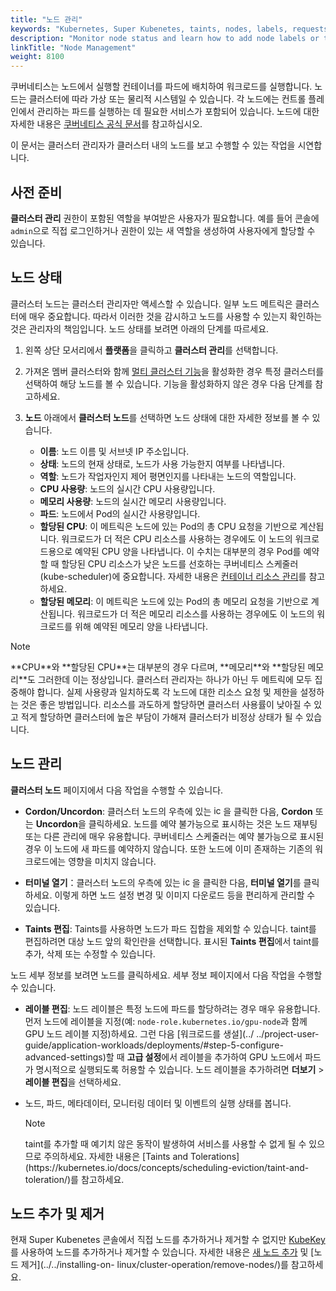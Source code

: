 ```yaml
---
title: "노드 관리"
keywords: "Kubernetes, Super Kubenetes, taints, nodes, labels, requests, limits"
description: "Monitor node status and learn how to add node labels or taints."
linkTitle: "Node Management"
weight: 8100
---
```


쿠버네티스는 노드에서 실행할 컨테이너를 파드에 배치하여 워크로드를 실행합니다. 노드는 클러스터에 따라 가상 또는 물리적 시스템일 수 있습니다. 각 노드에는 컨트롤 플레인에서 관리하는 파드를 실행하는 데 필요한 서비스가 포함되어 있습니다. 노드에 대한 자세한 내용은 [쿠버네티스 공식 문서](https://kubernetes.io/docs/concepts/architecture/nodes/)를 참고하십시오.

이 문서는 클러스터 관리자가 클러스터 내의 노드를 보고 수행할 수 있는 작업을 시연합니다.

## 사전 준비

**클러스터 관리** 권한이 포함된 역할을 부여받은 사용자가 필요합니다. 예를 들어 콘솔에 `admin`으로 직접 로그인하거나 권한이 있는 새 역할을 생성하여 사용자에게 할당할 수 있습니다.

## 노드 상태

클러스터 노드는 클러스터 관리자만 액세스할 수 있습니다. 일부 노드 메트릭은 클러스터에 매우 중요합니다. 따라서 이러한 것을 감시하고 노드를 사용할 수 있는지 확인하는 것은 관리자의 책임입니다. 노드 상태를 보려면 아래의 단계를 따르세요.

1. 왼쪽 상단 모서리에서 **플랫폼**을 클릭하고 **클러스터 관리**를 선택합니다.

2. 가져온 멤버 클러스터와 함께 [멀티 클러스터 기능](../../multicluster-management/)을 활성화한 경우 특정 클러스터를 선택하여 해당 노드를 볼 수 있습니다. 기능을 활성화하지 않은 경우 다음 단계를 참고하세요.

3. **노드** 아래에서 **클러스터 노드**를 선택하면 노드 상태에 대한 자세한 정보를 볼 수 있습니다.

    - **이름**: 노드 이름 및 서브넷 IP 주소입니다.
    - **상태**: 노드의 현재 상태로, 노드가 사용 가능한지 여부를 나타냅니다.
    - **역할**: 노드가 작업자인지 제어 평면인지를 나타내는 노드의 역할입니다.
    - **CPU 사용량**: 노드의 실시간 CPU 사용량입니다.
    - **메모리 사용량**: 노드의 실시간 메모리 사용량입니다.
    - **파드**: 노드에서 Pod의 실시간 사용량입니다.
    - **할당된 CPU**: 이 메트릭은 노드에 있는 Pod의 총 CPU 요청을 기반으로 계산됩니다. 워크로드가 더 적은 CPU 리소스를 사용하는 경우에도 이 노드의 워크로드용으로 예약된 CPU 양을 나타냅니다. 이 수치는 대부분의 경우 Pod를 예약할 때 할당된 CPU 리소스가 낮은 노드를 선호하는 쿠버네티스 스케줄러(kube-scheduler)에 중요합니다. 자세한 내용은 [컨테이너 리소스 관리](https://Kubernetes.io/docs/concepts/configuration/manage-resources-containers/)를 참고하세요.
    - **할당된 메모리**: 이 메트릭은 노드에 있는 Pod의 총 메모리 요청을 기반으로 계산됩니다. 워크로드가 더 적은 메모리 리소스를 사용하는 경우에도 이 노드의 워크로드를 위해 예약된 메모리 양을 나타냅니다.


  <div className="notices note">
    <p>Note</p>
    <div>
      **CPU**와 **할당된 CPU**는 대부분의 경우 다르며, **메모리**와 **할당된 메모리**도 그러한데 이는 정상입니다. 클러스터 관리자는 하나가 아닌 두 메트릭에 모두 집중해야 합니다. 실제 사용량과 일치하도록 각 노드에 대한 리소스 요청 및 제한을 설정하는 것은 좋은 방법입니다. 리소스를 과도하게 할당하면 클러스터 사용률이 낮아질 수 있고 적게 할당하면 클러스터에 높은 부담이 가해져 클러스터가 비정상 상태가 될 수 있습니다.
    </div>
  </div>


## 노드 관리
**클러스터 노드** 페이지에서 다음 작업을 수행할 수 있습니다.

- **Cordon/Uncordon**: 클러스터 노드의 우측에 있는 <img src="/dist/assets/docs/v3.3/common-icons/three-dots.png" width="15" alt="icon" />을 클릭한 다음, **Cordon** 또는 **Uncordon**을 클릭하세요. 노드를 예약 불가능으로 표시하는 것은 노드 재부팅 또는 다른 관리에 매우 유용합니다. 쿠버네티스 스케줄러는 예약 불가능으로 표시된 경우 이 노드에 새 파드를 예약하지 않습니다. 또한 노드에 이미 존재하는 기존의 워크로드에는 영향을 미치지 않습니다.

- **터미널 열기**：클러스터 노드의 우측에 있는 <img src="/dist/assets/docs/v3.3/common-icons/three-dots.png" width="15" alt="icon" />을 클릭한 다음, **터미널 열기**를 클릭하세요. 이렇게 하면 노드 설정 변경 및 이미지 다운로드 등을 편리하게 관리할 수 있습니다.

- **Taints 편집**: Taints를 사용하면 노드가 파드 집합을 제외할 수 있습니다. taint를 편집하려면 대상 노드 앞의 확인란을 선택합니다. 표시된 **Taints 편집**에서 taint를 추가, 삭제 또는 수정할 수 있습니다.

노드 세부 정보를 보려면 노드를 클릭하세요. 세부 정보 페이지에서 다음 작업을 수행할 수 있습니다.

- **레이블 편집**: 노드 레이블은 특정 노드에 파드를 할당하려는 경우 매우 유용합니다. 먼저 노드에 레이블을 지정(예: `node-role.kubernetes.io/gpu-node`과 함께 GPU 노드 레이블 지정)하세요. 그런 다음 [워크로드를 생설](../ ../project-user-guide/application-workloads/deployments/#step-5-configure-advanced-settings)할 때 **고급 설정**에서 레이블을 추가하여 GPU 노드에서 파드가 명시적으로 실행되도록 허용할 수 있습니다. 노드 레이블을 추가하려면 **더보기** > **레이블 편집**을 선택하세요.


- 노드, 파드, 메타데이터, 모니터링 데이터 및 이벤트의 실행 상태를 봅니다.

  <div className="notices note">
    <p>Note</p>
    <div>
     taint를 추가할 때 예기치 않은 동작이 발생하여 서비스를 사용할 수 없게 될 수 있으므로 주의하세요. 자세한 내용은 [Taints and Tolerations](https://kubernetes.io/docs/concepts/scheduling-eviction/taint-and-toleration/)를 참고하세요.
    </div>
  </div>


## 노드 추가 및 제거

현재 Super Kubenetes 콘솔에서 직접 노드를 추가하거나 제거할 수 없지만 [KubeKey](https://github.com/kubesphere/kubekey)를 사용하여 노드를 추가하거나 제거할 수 있습니다. 자세한 내용은 [새 노드 추가](../../installing-on-linux/cluster-operation/add-new-nodes/) 및 [노드 제거](../../installing-on- linux/cluster-operation/remove-nodes/)를 참고하세요.
